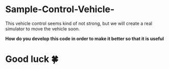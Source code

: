 # Sample-Control-Vehicle-
This vehicle control seems kind of not strong, but we will create a real simulator to move the vehicle soon.

**How do you develop this code in order to make it better so that it is useful**
# Good luck 🍀 

